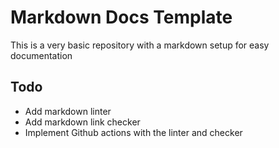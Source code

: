 # Markdown Docs Template

This is a very basic repository with a markdown setup for easy documentation

## Todo

* Add markdown linter
* Add markdown link checker
* Implement Github actions with the linter and checker
